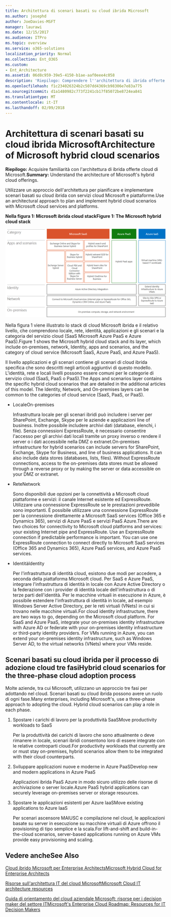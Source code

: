 ```yaml
---
title: Architettura di scenari basati su cloud ibrida Microsoft
ms.author: josephd
author: JoeDavies-MSFT
manager: laurawi
ms.date: 12/15/2017
ms.audience: ITPro
ms.topic: overview
ms.service: o365-solutions
localization_priority: Normal
ms.collection: Ent_O365
ms.custom:
- Ent_Architecture
ms.assetid: 06d8c959-39e5-4150-b1ae-aaf0eee4c058
description: 'Riepilogo: Comprendere l''architettura di ibrida offerte cloud di Microsoft.'
ms.openlocfilehash: f1c234026324b2c507dd4369cb98306e7e83a775
ms.sourcegitcommit: d1a1480982c773f2241cb17f85072be8724ea841
ms.translationtype: MT
ms.contentlocale: it-IT
ms.lasthandoff: 02/09/2018
---
```

# <a name="architecture-of-microsoft-hybrid-cloud-scenarios"></a><span data-ttu-id="3a7c7-103">Architettura di scenari basati su cloud ibrida Microsoft</span><span class="sxs-lookup"><span data-stu-id="3a7c7-103">Architecture of Microsoft hybrid cloud scenarios</span></span>

 <span data-ttu-id="3a7c7-104">**Riepilogo:** Acquisire familiarità con l'architettura di ibrida offerte cloud di Microsoft.</span><span class="sxs-lookup"><span data-stu-id="3a7c7-104">**Summary:** Understand the architecture of Microsoft's hybrid cloud offerings.</span></span>
  
<span data-ttu-id="3a7c7-105">Utilizzare un approccio dell'architettura per pianificare e implementare scenari basati su cloud ibrida con servizi cloud Microsoft e piattaforme.</span><span class="sxs-lookup"><span data-stu-id="3a7c7-105">Use an architectural approach to plan and implement hybrid cloud scenarios with Microsoft cloud services and platforms.</span></span>
  
<span data-ttu-id="3a7c7-106">**Nella figura 1: Microsoft ibrida cloud stack**</span><span class="sxs-lookup"><span data-stu-id="3a7c7-106">**Figure 1: The Microsoft hybrid cloud stack**</span></span>

![Stack cloud ibrido Microsoft](images/Hybrid_Poster/Hybrid_Cloud_Stack.png)
  
<span data-ttu-id="3a7c7-108">Nella figura 1 viene illustrato lo stack di cloud Microsoft ibrida e il relativo livello, che comprendono locale, rete, identità, applicazioni e gli scenari e la categoria del servizio cloud (SaaS Microsoft Azure PaaS e Azure PaaS).</span><span class="sxs-lookup"><span data-stu-id="3a7c7-108">Figure 1 shows the Microsoft hybrid cloud stack and its layer, which include on-premises, network, Identity, apps and scenarios, and the category of cloud service (Microsoft SaaS, Azure PaaS, and Azure PaaS).</span></span>
  
<span data-ttu-id="3a7c7-p101">Il livello applicazioni e gli scenari contiene gli scenari di cloud ibrida specifica che sono descritti negli articoli aggiuntivi di questo modello. L'identità, rete e locali livelli possono essere comuni per le categorie di servizio cloud (SaaS, PaaS o PaaS).</span><span class="sxs-lookup"><span data-stu-id="3a7c7-p101">The Apps and scenarios layer contains the specific hybrid cloud scenarios that are detailed in the additional articles of this model. The Identity, Network, and On-premises layers can be common to the categories of cloud service (SaaS, PaaS, or PaaS).</span></span>
  
- <span data-ttu-id="3a7c7-111">Locale</span><span class="sxs-lookup"><span data-stu-id="3a7c7-111">On-premises</span></span>
    
    <span data-ttu-id="3a7c7-p102">Infrastruttura locale per gli scenari ibridi può includere i server per SharePoint, Exchange, Skype per le aziende e applicazioni line of business. Inoltre possibile includere archivi dati (database, elenchi, i file). Senza connessioni ExpressRoute, è necessario consentire l'accesso per gli archivi dati locali tramite un proxy inverso o rendere il server o i dati accessibile nella DMZ o extranet.</span><span class="sxs-lookup"><span data-stu-id="3a7c7-p102">On-premises infrastructure for hybrid scenarios can include servers for SharePoint, Exchange, Skype for Business, and line of business applications. It can also include data stores (databases, lists, files). Without ExpressRoute connections, access to the on-premises data stores must be allowed through a reverse proxy or by making the server or data accessible on your DMZ or extranet.</span></span>
    
- <span data-ttu-id="3a7c7-115">Rete</span><span class="sxs-lookup"><span data-stu-id="3a7c7-115">Network</span></span>
    
    <span data-ttu-id="3a7c7-p103">Sono disponibili due opzioni per la connettività a Microsoft cloud piattaforme e servizi: il canale Internet esistente ed ExpressRoute. Utilizzare una connessione ExpressRoute se le prestazioni prevedibile sono importanti. È possibile utilizzare una connessione ExpressRoute per la connessione direttamente a Microsoft SaaS services (Office 365 e Dynamics 365), servizi di Azure PaaS e servizi PaaS Azure.</span><span class="sxs-lookup"><span data-stu-id="3a7c7-p103">There are two choices for connectivity to Microsoft cloud platforms and services: your existing Internet pipe and ExpressRoute. Use an ExpressRoute connection if predictable performance is important. You can use one ExpressRoute connection to connect directly to Microsoft SaaS services (Office 365 and Dynamics 365), Azure PaaS services, and Azure PaaS services.</span></span>
    
- <span data-ttu-id="3a7c7-119">Identità</span><span class="sxs-lookup"><span data-stu-id="3a7c7-119">Identity</span></span>
    
    <span data-ttu-id="3a7c7-p104">Per l'infrastruttura di identità cloud, esistono due modi per accedere, a seconda della piattaforma Microsoft cloud. Per SaaS e Azure PaaS, integrare l'infrastruttura di identità in locale con Azure Active Directory o la federazione con i provider di identità locale dell'infrastruttura o di terze parti dell'identità. Per le macchine virtuali in esecuzione in Azure, è possibile estendere l'infrastruttura di identità in locale, ad esempio Windows Server Active Directory, per le reti virtuali (VNets) in cui si trovano nelle macchine virtuali.</span><span class="sxs-lookup"><span data-stu-id="3a7c7-p104">For cloud identity infrastructure, there are two ways to go, depending on the Microsoft cloud platform. For SaaS and Azure PaaS, integrate your on-premises identity infrastructure with Azure AD or federate with your on-premises identity infrastructure or third-party identity providers. For VMs running in Azure, you can extend your on-premises identity infrastructure, such as Windows Server AD, to the virtual networks (VNets) where your VMs reside.</span></span>
    
## <a name="hybrid-cloud-scenarios-for-the-three-phase-cloud-adoption-process"></a><span data-ttu-id="3a7c7-123">Scenari basati su cloud ibrida per il processo di adozione cloud tre fasi</span><span class="sxs-lookup"><span data-stu-id="3a7c7-123">Hybrid cloud scenarios for the three-phase cloud adoption process</span></span>

<span data-ttu-id="3a7c7-p105">Molte aziende, tra cui Microsoft, utilizzano un approccio tre fasi per adottando nel cloud. Scenari basati su cloud ibrida possono avere un ruolo di ogni fase.</span><span class="sxs-lookup"><span data-stu-id="3a7c7-p105">Many enterprises, including Microsoft's, use a three-phase approach to adopting the cloud. Hybrid cloud scenarios can play a role in each phase.</span></span>
  
1. <span data-ttu-id="3a7c7-126">Spostare i carichi di lavoro per la produttività SaaS</span><span class="sxs-lookup"><span data-stu-id="3a7c7-126">Move productivity workloads to SaaS</span></span>
    
    <span data-ttu-id="3a7c7-127">Per la produttività dei carichi di lavoro che sono attualmente o deve rimanere in locale, scenari ibridi consentono loro di essere integrate con le relative controparti cloud.</span><span class="sxs-lookup"><span data-stu-id="3a7c7-127">For productivity workloads that currently are or must stay on-premises, hybrid scenarios allow them to be integrated with their cloud counterparts.</span></span>
    
2. <span data-ttu-id="3a7c7-128">Sviluppare applicazioni nuove e moderne in Azure PaaS</span><span class="sxs-lookup"><span data-stu-id="3a7c7-128">Develop new and modern applications in Azure PaaS</span></span>
    
    <span data-ttu-id="3a7c7-129">Applicazioni ibrida PaaS Azure in modo sicuro utilizzo delle risorse di archiviazione o server locale.</span><span class="sxs-lookup"><span data-stu-id="3a7c7-129">Azure PaaS hybrid applications can securely leverage on-premises server or storage resources.</span></span>
    
3. <span data-ttu-id="3a7c7-130">Spostare le applicazioni esistenti per Azure IaaS</span><span class="sxs-lookup"><span data-stu-id="3a7c7-130">Move existing applications to Azure IaaS</span></span>
    
    <span data-ttu-id="3a7c7-131">Per scenari ascensore MAIUSC e compilazione nel cloud, le applicazioni basate su server in esecuzione su macchine virtuali di Azure offrono il provisioning di tipo semplice e la scala.</span><span class="sxs-lookup"><span data-stu-id="3a7c7-131">For lift-and-shift and build-in-the-cloud scenarios, server-based applications running on Azure VMs provide easy provisioning and scaling.</span></span>
    
## <a name="see-also"></a><span data-ttu-id="3a7c7-132">Vedere anche</span><span class="sxs-lookup"><span data-stu-id="3a7c7-132">See Also</span></span>

[<span data-ttu-id="3a7c7-133">Cloud ibrido Microsoft per Enterprise Architects</span><span class="sxs-lookup"><span data-stu-id="3a7c7-133">Microsoft Hybrid Cloud for Enterprise Architects</span></span>](microsoft-hybrid-cloud-for-enterprise-architects.md)
  
[<span data-ttu-id="3a7c7-134">Risorse sull'architettura IT del cloud Microsoft</span><span class="sxs-lookup"><span data-stu-id="3a7c7-134">Microsoft Cloud IT architecture resources</span></span>](microsoft-cloud-it-architecture-resources.md)

[<span data-ttu-id="3a7c7-135">Guida di orientamento del cloud aziendale Microsoft: risorse per i decision maker del settore IT</span><span class="sxs-lookup"><span data-stu-id="3a7c7-135">Microsoft's Enterprise Cloud Roadmap: Resources for IT Decision Makers</span></span>](https://sway.com/FJ2xsyWtkJc2taRD)



